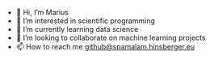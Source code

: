 - 👋 Hi, I’m Marius
- 👀 I’m interested in scientific programming
- 🌱 I’m currently learning data science
- 💞️ I’m looking to collaborate on machine learning projects
- 📫 How to reach me github@spamalam.hinsberger.eu

<!---
mhinsberger/mhinsberger is a ✨ special ✨ repository because its `README.md` (this file) appears on your GitHub profile.
You can click the Preview link to take a look at your changes.
--->
